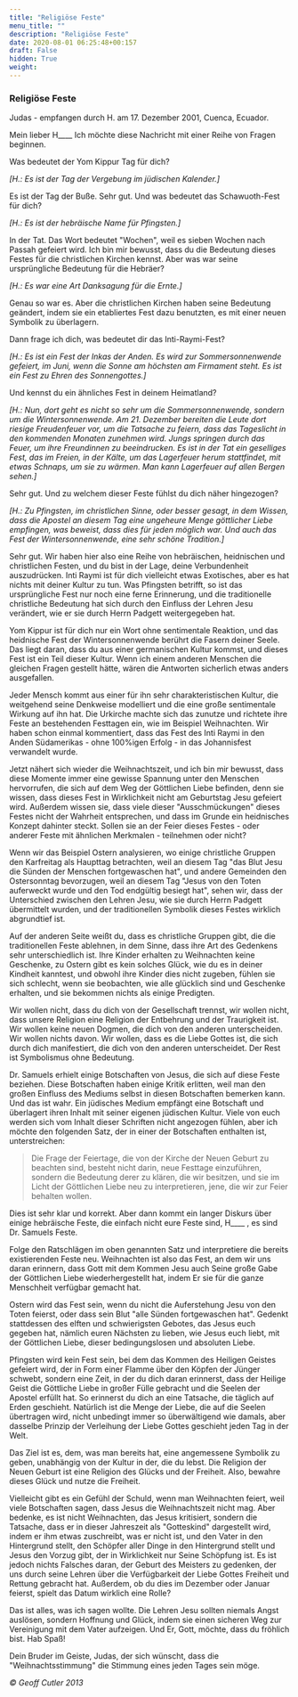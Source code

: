 ```yaml
---
title: "Religiöse Feste"
menu_title: ""
description: "Religiöse Feste"
date: 2020-08-01 06:25:48+00:157
draft: False
hidden: True
weight:
---
```

### Religiöse Feste

Judas - empfangen durch H. am 17. Dezember 2001, Cuenca, Ecuador.

Mein lieber H____ Ich möchte diese Nachricht mit einer Reihe von Fragen beginnen.

Was bedeutet der Yom Kippur Tag für dich?

*[H.: Es ist der Tag der Vergebung im jüdischen Kalender.]*

Es ist der Tag der Buße. Sehr gut. Und was bedeutet das Schawuoth-Fest für dich?

*[H.: Es ist der hebräische Name für Pfingsten.]*

In der Tat. Das Wort bedeutet "Wochen", weil es sieben Wochen nach Passah gefeiert wird. Ich bin mir bewusst, dass du die Bedeutung dieses Festes für die christlichen Kirchen kennst. Aber was war seine ursprüngliche Bedeutung für die Hebräer?

*[H.: Es war eine Art Danksagung für die Ernte.]*

Genau so war es. Aber die christlichen Kirchen haben seine Bedeutung geändert, indem sie ein etabliertes Fest dazu benutzten, es mit einer neuen Symbolik zu überlagern.

Dann frage ich dich, was bedeutet dir das Inti-Raymi-Fest?

*[H.: Es ist ein Fest der Inkas der Anden. Es wird zur Sommersonnenwende gefeiert, im Juni, wenn die Sonne am höchsten am Firmament steht. Es ist ein Fest zu Ehren des Sonnengottes.]*

Und kennst du ein ähnliches Fest in deinem Heimatland?

*[H.: Nun, dort geht es nicht so sehr um die Sommersonnenwende, sondern um die Wintersonnenwende. Am 21. Dezember bereiten die Leute dort riesige Freudenfeuer vor, um die Tatsache zu feiern, dass das Tageslicht in den kommenden Monaten zunehmen wird. Jungs springen durch das Feuer, um ihre Freundinnen zu beeindrucken. Es ist in der Tat ein geselliges Fest, das im Freien, in der Kälte, um das Lagerfeuer herum stattfindet, mit etwas Schnaps, um sie zu wärmen. Man kann Lagerfeuer auf allen Bergen sehen.]*

Sehr gut. Und zu welchem dieser Feste fühlst du dich näher hingezogen?

*[H.: Zu Pfingsten, im christlichen Sinne, oder besser gesagt, in dem Wissen, dass die Apostel an diesem Tag eine ungeheure Menge göttlicher Liebe empfingen, was beweist, dass dies für jeden möglich war. Und auch das Fest der Wintersonnenwende, eine sehr schöne Tradition.]*

Sehr gut. Wir haben hier also eine Reihe von hebräischen, heidnischen und christlichen Festen, und du bist in der Lage, deine Verbundenheit auszudrücken. Inti Raymi ist für dich vielleicht etwas Exotisches, aber es hat nichts mit deiner Kultur zu tun. Was Pfingsten betrifft, so ist das ursprüngliche Fest nur noch eine ferne Erinnerung, und die traditionelle christliche Bedeutung hat sich durch den Einfluss der Lehren Jesu verändert, wie er sie durch Herrn Padgett weitergegeben hat.

Yom Kippur ist für dich nur ein Wort ohne sentimentale Reaktion, und das heidnische Fest der Wintersonnenwende berührt die Fasern deiner Seele. Das liegt daran, dass du aus einer germanischen Kultur kommst, und dieses Fest ist ein Teil dieser Kultur. Wenn ich einem anderen Menschen die gleichen Fragen gestellt hätte, wären die Antworten sicherlich etwas anders ausgefallen.

Jeder Mensch kommt aus einer für ihn sehr charakteristischen Kultur, die weitgehend seine Denkweise modelliert und die eine große sentimentale Wirkung auf ihn hat. Die Urkirche machte sich das zunutze und richtete ihre Feste an bestehenden Festtagen ein, wie im Beispiel Weihnachten. Wir haben schon einmal kommentiert, dass das Fest des Inti Raymi in den Anden Südamerikas - ohne 100%igen Erfolg - in das Johannisfest verwandelt wurde.

Jetzt nähert sich wieder die Weihnachtszeit, und ich bin mir bewusst, dass diese Momente immer eine gewisse Spannung unter den Menschen hervorrufen, die sich auf dem Weg der Göttlichen Liebe befinden, denn sie wissen, dass dieses Fest in Wirklichkeit nicht am Geburtstag Jesu gefeiert wird. Außerdem wissen sie, dass viele dieser "Ausschmückungen" dieses Festes nicht der Wahrheit entsprechen, und dass im Grunde ein heidnisches Konzept dahinter steckt. Sollen sie an der Feier dieses Festes - oder anderer Feste mit ähnlichen Merkmalen - teilnehmen oder nicht?

Wenn wir das Beispiel Ostern analysieren, wo einige christliche Gruppen den Karfreitag als Haupttag betrachten, weil an diesem Tag "das Blut Jesu die Sünden der Menschen fortgewaschen hat", und andere Gemeinden den Ostersonntag bevorzugen, weil an diesem Tag "Jesus von den Toten auferweckt wurde und den Tod endgültig besiegt hat", sehen wir, dass der Unterschied zwischen den Lehren Jesu, wie sie durch Herrn Padgett übermittelt wurden, und der traditionellen Symbolik dieses Festes wirklich abgrundtief ist.

Auf der anderen Seite weißt du, dass es christliche Gruppen gibt, die die traditionellen Feste ablehnen, in dem Sinne, dass ihre Art des Gedenkens sehr unterschiedlich ist. Ihre Kinder erhalten zu Weihnachten keine Geschenke, zu Ostern gibt es kein solches Glück, wie du es in deiner Kindheit kanntest, und obwohl ihre Kinder dies nicht zugeben, fühlen sie sich schlecht, wenn sie beobachten, wie alle glücklich sind und Geschenke erhalten, und sie bekommen nichts als einige Predigten.

Wir wollen nicht, dass du dich von der Gesellschaft trennst, wir wollen nicht, dass unsere Religion eine Religion der Entbehrung und der Traurigkeit ist. Wir wollen keine neuen Dogmen, die dich von den anderen unterscheiden. Wir wollen nichts davon. Wir wollen, dass es die Liebe Gottes ist, die sich durch dich manifestiert, die dich von den anderen unterscheidet. Der Rest ist Symbolismus ohne Bedeutung.

Dr. Samuels erhielt einige Botschaften von Jesus, die sich auf diese Feste beziehen. Diese Botschaften haben einige Kritik erlitten, weil man den großen Einfluss des Mediums selbst in diesen Botschaften bemerken kann. Und das ist wahr. Ein jüdisches Medium empfängt eine Botschaft und überlagert ihren Inhalt mit seiner eigenen jüdischen Kultur. Viele von euch werden sich vom Inhalt dieser Schriften nicht angezogen fühlen, aber ich möchte den folgenden Satz, der in einer der Botschaften enthalten ist, unterstreichen:

 > Die Frage der Feiertage, die von der Kirche der Neuen Geburt zu beachten sind, besteht nicht darin, neue Festtage einzuführen, sondern die Bedeutung derer zu klären, die wir besitzen, und sie im Licht der Göttlichen Liebe neu zu interpretieren, jene, die wir zur Feier behalten wollen.

Dies ist sehr klar und korrekt. Aber dann kommt ein langer Diskurs über einige hebräische Feste, die einfach nicht eure Feste sind, H____ , es sind Dr. Samuels Feste.

Folge den Ratschlägen im oben genannten Satz und interpretiere die bereits existierenden Feste neu. Weihnachten ist also das Fest, an dem wir uns daran erinnern, dass Gott mit dem Kommen Jesu auch Seine große Gabe der Göttlichen Liebe wiederhergestellt hat, indem Er sie für die ganze Menschheit verfügbar gemacht hat.

Ostern wird das Fest sein, wenn du nicht die Auferstehung Jesu von den Toten feierst, oder dass sein Blut "alle Sünden fortgewaschen hat". Gedenkt stattdessen des elften und schwierigsten Gebotes, das Jesus euch gegeben hat, nämlich euren Nächsten zu lieben, wie Jesus euch liebt, mit der Göttlichen Liebe, dieser bedingungslosen und absoluten Liebe.

Pfingsten wird kein Fest sein, bei dem das Kommen des Heiligen Geistes gefeiert wird, der in Form einer Flamme über den Köpfen der Jünger schwebt, sondern eine Zeit, in der du dich daran erinnerst, dass der Heilige Geist die Göttliche Liebe in großer Fülle gebracht und die Seelen der Apostel erfüllt hat. So erinnerst du dich an eine Tatsache, die täglich auf Erden geschieht. Natürlich ist die Menge der Liebe, die auf die Seelen übertragen wird, nicht unbedingt immer so überwältigend wie damals, aber dasselbe Prinzip der Verleihung der Liebe Gottes geschieht jeden Tag in der Welt.

Das Ziel ist es, dem, was man bereits hat, eine angemessene Symbolik zu geben, unabhängig von der Kultur in der, die du lebst. Die Religion der Neuen Geburt ist eine Religion des Glücks und der Freiheit. Also, bewahre dieses Glück und nutze die Freiheit.

Vielleicht gibt es ein Gefühl der Schuld, wenn man Weihnachten feiert, weil viele Botschaften sagen, dass Jesus die Weihnachtszeit nicht mag. Aber bedenke, es ist nicht Weihnachten, das Jesus kritisiert, sondern die Tatsache, dass er in dieser Jahreszeit als "Gotteskind" dargestellt wird, indem er ihm etwas zuschreibt, was er nicht ist, und den Vater in den Hintergrund stellt, den Schöpfer aller Dinge in den Hintergrund stellt und Jesus den Vorzug gibt, der in Wirklichkeit nur Seine Schöpfung ist. Es ist jedoch nichts Falsches daran, der Geburt des Meisters zu gedenken, der uns durch seine Lehren über die Verfügbarkeit der Liebe Gottes Freiheit und Rettung gebracht hat. Außerdem, ob du dies im Dezember oder Januar feierst, spielt das Datum wirklich eine Rolle?

Das ist alles, was ich sagen wollte. Die Lehren Jesu sollten niemals Angst auslösen, sondern Hoffnung und Glück, indem sie einen sicheren Weg zur Vereinigung mit dem Vater aufzeigen. Und Er, Gott, möchte, dass du fröhlich bist. Hab Spaß!

Dein Bruder im Geiste, Judas, der sich wünscht, dass die "Weihnachtsstimmung" die Stimmung eines jeden Tages sein möge.

*© Geoff Cutler 2013*
